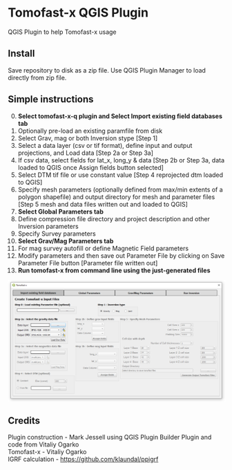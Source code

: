 # Tomofast-x QGIS Plugin
 QGIS Plugin to help Tomofast-x usage
 
## Install
Save repository to disk as a zip file. Use QGIS Plugin Manager to load directly from zip file.

## Simple instructions
0. **Select tomofast-x-q plugin and Select Import existing field databases tab**
1. Optionally pre-load an existing paramfile from disk
2. Select Grav, mag or both Inversion stype [Step 1]
3. Select a data layer (csv or tif format), define input and output projections, and Load data [Step 2a or Step 3a]
4. If csv data, select fields for lat_x, long_y & data [Step 2b or Step 3a, data loaded to QGIS once Assign fields button selected]
5. Select DTM tif file or use constant value [Step 4 reprojected dtm loaded to QGIS]
6. Specify mesh parameters (optionally defined from max/min extents of a polygon shapefile) and output directory for mesh and parameter files [Step 5 mesh and data files written out and loaded to QGIS]
7. **Select Global Parameters tab**
8. Define compression file directory and project description and other Inversion parameters
9. Specify Survey parameters
10. **Select Grav/Mag Parameters tab**
11. For mag survey autofill or define Magnetic Field parameters
12. Modify parameters and then save out Parameter File by clicking on Save Parameter File button [Parameter file written out]
13. **Run tomofast-x from command line using the just-generated files**

 ![tomofast dialog](plugin.png) 
## Credits    
Plugin construction - Mark Jessell using QGIS Plugin Builder Plugin and code from Vitaliy Ogarko   
Tomofast-x - Vitaliy Ogarko   
IGRF calculation - https://github.com/klaundal/ppigrf  